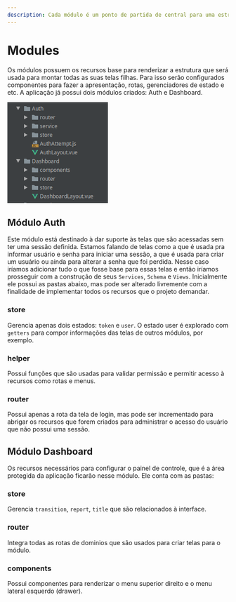 ```yaml
---
description: Cada módulo é um ponto de partida de central para uma estrutura do projeto
---
```


# Modules

Os módulos possuem os recursos base para renderizar a estrutura que será usada para montar todas as suas telas filhas. Para isso serão configurados componentes para fazer a apresentação, rotas, gerenciadores de estado e etc. A aplicação já possui dois módulos criados: Auth e Dashboard.

![](../.gitbook/assets/image%20%2829%29.png)

## Módulo Auth

Este módulo está destinado à dar suporte às telas que são acessadas sem ter uma sessão definida. Estamos falando de telas como a que é usada pra informar usuário e senha para iniciar uma sessão, a que é usada para criar um usuário ou ainda para alterar a senha que foi perdida. Nesse caso iríamos adicionar tudo o que fosse base para essas telas e então iríamos prosseguir com a construção de seus `Services`, `Schema` e `Views`. Inicialmente ele possui as pastas abaixo, mas pode ser alterado livremente com a finalidade de implementar todos os recursos que o projeto demandar.

### store

Gerencia apenas dois estados: `token` e `user`. O estado user é explorado com `getters` para compor informações das telas de outros módulos, por exemplo.

### helper

Possui funções que são usadas para validar permissão e permitir acesso à recursos como rotas e menus.

### router

Possui apenas a rota da tela de login, mas pode ser incrementado para abrigar os recursos que forem criados para administrar o acesso do usuário que não possui uma sessão.

## Módulo Dashboard

Os recursos necessários para configurar o painel de controle, que é a área protegida da aplicação ficarão nesse módulo. Ele conta com as pastas:

### store

Gerencia `transition`, `report`, `title` que são relacionados à interface.

### router

Integra todas as rotas de dominios que são usados para criar telas para o módulo.

### components

Possui componentes para renderizar o menu superior direito e o menu lateral  esquerdo \(drawer\).



